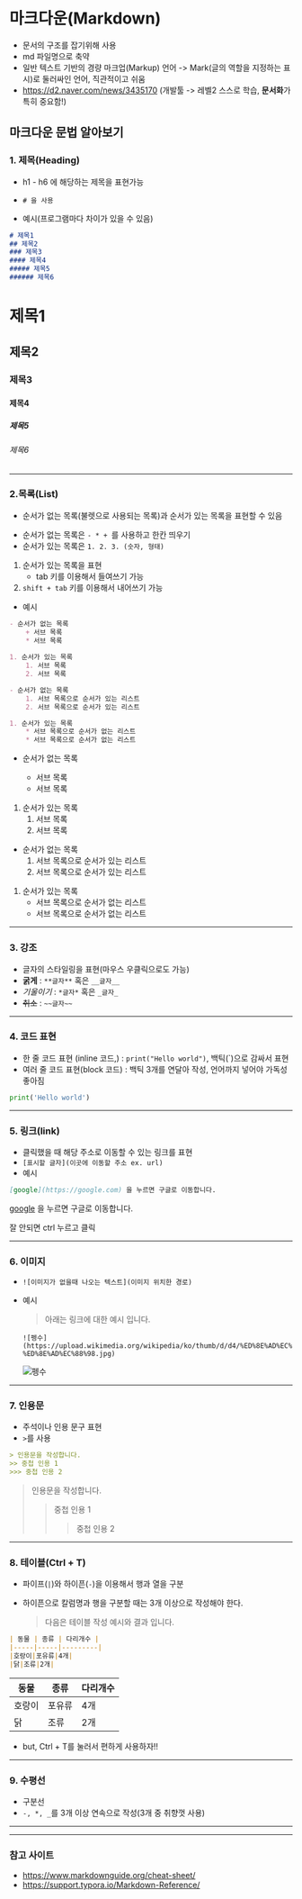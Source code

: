 # 마크다운(Markdown)

* 문서의 구조를 잡기위해 사용
* md 파일명으로 축약
* 일반 텍스트 기반의 경량 마크업(Markup) 언어 -> Mark(글의 역할을 지정하는 표시)로 둘러싸인 언어, 직관적이고 쉬움
* https://d2.naver.com/news/3435170  (개발툴 -> 레벨2 스스로 학습, **문서화**가 특히 중요함!)



## 마크다운 문법 알아보기

### 1. 제목(Heading)

* h1 - h6 에 해당하는 제목을 표현가능

* `# 을 사용`
* 예시(프로그램마다 차이가 있을 수 있음)

```markdown
# 제목1
## 제목2
### 제목3
#### 제목4
##### 제목5
###### 제목6
```



# 제목1
## 제목2
### 제목3
#### 제목4
##### 제목5
###### 제목6



---

### 2.목록(List)

* 순서가 없는 목록(불렛으로 사용되는 목록)과 순서가 있는 목록을 표현할 수 있음

+ 순서가 없는 목록은 `- * + `를 사용하고 한칸 띄우기
+ 순서가 있는 목록은 `1. 2. 3. (숫자, 형태)`

1. 순서가 있는 목록을 표현
   + tab 키를 이용해서 들여쓰기 가능
2. `shift + tab` 키를 이용해서 내어쓰기 가능

+ 예시

``` markdown
- 순서가 없는 목록
	+ 서브 목록
	* 서브 목록
 
1. 순서가 있는 목록
	1. 서브 목록
	2. 서브 목록

- 순서가 없는 목록
	1. 서브 목록으로 순서가 있는 리스트
	2. 서브 목록으로 순서가 있는 리스트

1. 순서가 있는 목록
	* 서브 목록으로 순서가 없는 리스트
	* 서브 목록으로 순서가 없는 리스트
```

- 순서가 없는 목록
	+ 서브 목록
	
	* 서브 목록
	
	

1. 순서가 있는 목록
	1. 서브 목록
	2. 서브 목록
	
	

- 순서가 없는 목록
	1. 서브 목록으로 순서가 있는 리스트
	2. 서브 목록으로 순서가 있는 리스트
	
	

1. 순서가 있는 목록
	* 서브 목록으로 순서가 없는 리스트
	* 서브 목록으로 순서가 없는 리스트



---



### 3. 강조

* 글자의 스타일링을 표현(마우스 우클릭으로도 가능)
* **굵게** : `**글자**` 혹은 `__글자__`
* *기울이기* : `*글자*` 혹은 `_글자_`
* ~~취소~~ : `~~글자~~`



---



### 4. 코드 표현

* 한 줄 코드 표현 (inline 코드,) : `print("Hello world")`, 백틱(`)으로 감싸서 표현
* 여러 줄 코드 표현(block 코드) : 백틱 3개를 연달아 작성, 언어까지 넣어야 가독성 좋아짐

```python
print('Hello world')
```



---



### 5. 링크(link)

* 클릭했을 때 해당 주소로 이동할 수 있는 링크를 표현
* `[표시할 글자](이곳에 이동할 주소 ex. url)`
* 예시

```markdown
[google](https://google.com) 을 누르면 구글로 이동합니다.
```

[google](https://google.com) 을 누르면 구글로 이동합니다.

잘 안되면 ctrl 누르고 클릭



---



### 6. 이미지

* `![이미지가 없을때 나오는 텍스트](이미지 위치한 경로)`

* 예시

  > 아래는 링크에 대한 예시 입니다.

  ```
  ![펭수](https://upload.wikimedia.org/wikipedia/ko/thumb/d/d4/%ED%8E%AD%EC%88%98.jpg/300px-%ED%8E%AD%EC%88%98.jpg)
  ```

  ![펭수](https://upload.wikimedia.org/wikipedia/ko/thumb/d/d4/%ED%8E%AD%EC%88%98.jpg/300px-%ED%8E%AD%EC%88%98.jpg)

  

---



### 7. 인용문

* 주석이나 인용 문구 표현
* `>`를 사용

```markdown
> 인용문을 작성합니다.
>> 중첩 인용 1
>>> 중첩 인용 2
```

> 인용문을 작성합니다.
> > 중첩 인용 1
> >
> > > 중첩 인용 2



---



### 8. 테이블(Ctrl + T)

* 파이프(`|`)와 하이픈(`-`)을 이용해서 행과 열을 구분

* 하이픈으로 칼럼명과 행을 구분할 때는 3개 이상으로 작성해야 한다.

  > 다음은 테이블 작성 예시와 결과 입니다.

``` markdown
| 동물 | 종류 | 다리개수 |
|-----|-----|---------|
|호랑이|포유류|4개|
|닭|조류|2개|
```

| 동물   | 종류   | 다리개수 |
| ------ | ------ | -------- |
| 호랑이 | 포유류 | 4개      |
| 닭     | 조류   | 2개      |

* but, Ctrl + T를 눌러서 편하게 사용하자!!



---



### 9. 수평선

* 구분선
* `-, *, _`를 3개 이상 연속으로 작성(3개 중 취향껏 사용)

----



---



### 참고 사이트

* https://www.markdownguide.org/cheat-sheet/
* https://support.typora.io/Markdown-Reference/